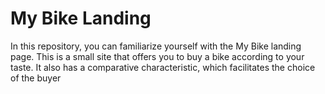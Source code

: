 # My Bike Landing
In this repository, you can familiarize yourself with the My Bike landing page. This is a small site that offers you to buy a bike according to your taste. It also has a comparative characteristic, which facilitates the choice of the buyer
